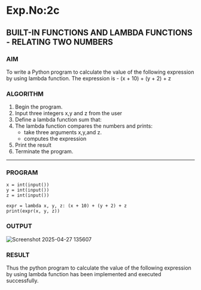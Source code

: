 # Exp.No:2c
## BUILT-IN FUNCTIONS AND LAMBDA FUNCTIONS - RELATING TWO NUMBERS
### AIM  
To write a Python program to calculate the value of the following expression by using lambda function.
The expression is - (x + 10) + (y + 2) + z

### ALGORITHM

1. Begin the program.  
2. Input three integers x,y and z from the user  
3. Define a lambda function sum that:
4. The lambda function compares the numbers and prints:
   - take three arguments x,y,and z.
   - computes the expression
5. Print the result
6. Terminate the program.

---

### PROGRAM
```
x = int(input())
y = int(input())
z = int(input())

expr = lambda x, y, z: (x + 10) + (y + 2) + z
print(expr(x, y, z))

```
### OUTPUT
![Screenshot 2025-04-27 135607](https://github.com/user-attachments/assets/14e4971f-2ce0-42f3-8913-067f93c21636)
### RESULT
Thus the python program to calculate the value of the following expression by using lambda function has been implemented and executed successfully.
